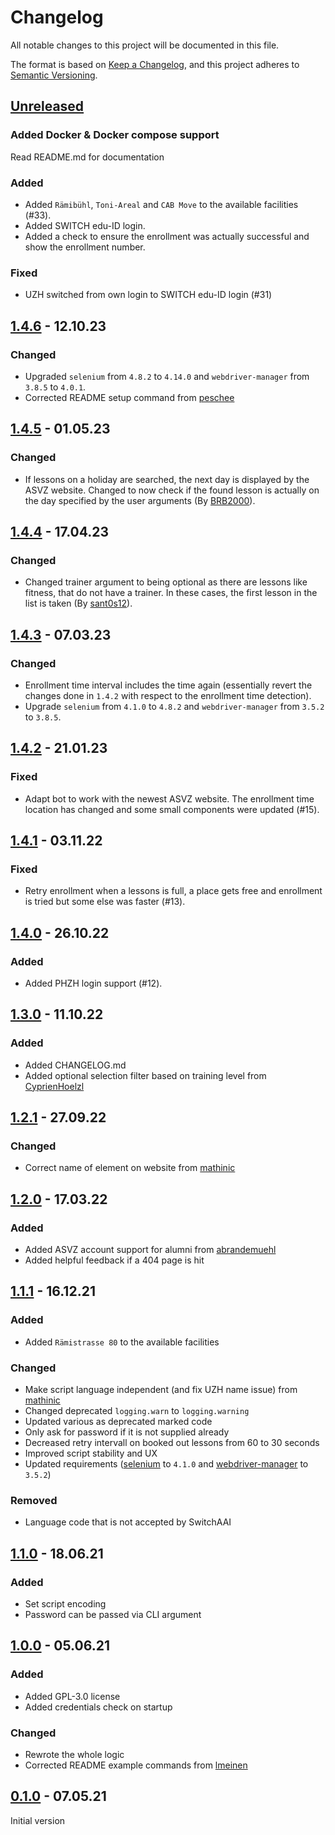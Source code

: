 # Changelog

All notable changes to this project will be documented in this file.

The format is based on [Keep a Changelog](https://keepachangelog.com/en/1.0.0/),
and this project adheres to [Semantic Versioning](https://semver.org/spec/v2.0.0.html).

## [Unreleased]

### Added Docker & Docker compose support
Read README.md for documentation

### Added

- Added `Rämibühl`, `Toni-Areal` and `CAB Move` to the available facilities (#33).
- Added SWITCH edu-ID login.
- Added a check to ensure the enrollment was actually successful and show the enrollment number.

### Fixed

- UZH switched from own login to SWITCH edu-ID login (#31)

## [1.4.6] - 12.10.23

### Changed

- Upgraded `selenium` from `4.8.2` to `4.14.0` and `webdriver-manager` from `3.8.5` to `4.0.1`.
- Corrected README setup command from [peschee](https://github.com/peschee)


## [1.4.5] - 01.05.23

### Changed

- If lessons on a holiday are searched, the next day is displayed by the ASVZ website. Changed to now check if the found lesson is actually on the day specified by the user arguments (By [BRB2000](https://github.com/BRB2000)).

## [1.4.4] - 17.04.23

### Changed

- Changed trainer argument to being optional as there are lessons like fitness, that do not have a trainer. In these cases, the first lesson in the list is taken (By [sant0s12](https://github.com/sant0s12)).

## [1.4.3] - 07.03.23

### Changed

- Enrollment time interval includes the time again (essentially revert the changes done in `1.4.2` with respect to the enrollment time detection).
- Upgrade `selenium` from `4.1.0` to `4.8.2` and `webdriver-manager` from `3.5.2` to `3.8.5`.

## [1.4.2] - 21.01.23

### Fixed

- Adapt bot to work with the newest ASVZ website. The enrollment time location has changed and some small components were updated (#15).

## [1.4.1] - 03.11.22

### Fixed

- Retry enrollment when a lessons is full, a place gets free and enrollment is tried but some else was faster (#13).

## [1.4.0] - 26.10.22

### Added

- Added PHZH login support (#12).

## [1.3.0] - 11.10.22

### Added

- Added CHANGELOG.md
- Added optional selection filter based on training level from [CyprienHoelzl](https://github.com/CyprienHoelzl)

## [1.2.1] - 27.09.22

### Changed

- Correct name of element on website from [mathinic](https://github.com/mathinic)

## [1.2.0] - 17.03.22

### Added

- Added ASVZ account support for alumni from [abrandemuehl](https://github.com/abrandemuehl)
- Added helpful feedback if a 404 page is hit

## [1.1.1] - 16.12.21

### Added

- Added `Rämistrasse 80` to the available facilities

### Changed

- Make script language independent (and fix UZH name issue) from [mathinic](https://github.com/mathinic)
- Changed deprecated `logging.warn` to `logging.warning`
- Updated various as deprecated marked code
- Only ask for password if it is not supplied already
- Decreased retry intervall on booked out lessons from 60 to 30 seconds
- Improved script stability and UX
- Updated requirements ([selenium](https://github.com/SeleniumHQ/selenium) to `4.1.0` and [webdriver-manager](https://github.com/SergeyPirogov/webdriver_manager) to `3.5.2`)

### Removed

- Language code that is not accepted by SwitchAAI

## [1.1.0] - 18.06.21

### Added

- Set script encoding
- Password can be passed via CLI argument

## [1.0.0] - 05.06.21

### Added

- Added GPL-3.0 license
- Added credentials check on startup

### Changed

- Rewrote the whole logic
- Corrected README example commands from [lmeinen](https://github.com/lmeinen)

## [0.1.0] - 07.05.21

Initial version

[unreleased]: https://github.com/fbuetler/asvz-bot/compare/v1.4.6...master
[1.4.6]: https://github.com/fbuetler/asvz-bot/compare/v1.4.5...v1.4.6
[1.4.5]: https://github.com/fbuetler/asvz-bot/compare/v1.4.4...v1.4.5
[1.4.4]: https://github.com/fbuetler/asvz-bot/compare/v1.4.3...v1.4.4
[1.4.3]: https://github.com/fbuetler/asvz-bot/compare/v1.4.2...v1.4.3
[1.4.2]: https://github.com/fbuetler/asvz-bot/compare/v1.4.1...v1.4.2
[1.4.1]: https://github.com/fbuetler/asvz-bot/compare/v1.4.0...v1.4.1
[1.4.0]: https://github.com/fbuetler/asvz-bot/compare/v1.3.0...v1.4.0
[1.3.0]: https://github.com/fbuetler/asvz-bot/compare/v1.2.1...v1.3.0
[1.2.1]: https://github.com/fbuetler/asvz-bot/compare/v1.2.0...v1.2.1
[1.2.0]: https://github.com/fbuetler/asvz-bot/compare/v1.1.1...v1.2.0
[1.1.1]: https://github.com/fbuetler/asvz-bot/compare/v1.1.0...v1.1.1
[1.1.0]: https://github.com/fbuetler/asvz-bot/compare/v1.0.0...v1.1.0
[1.0.0]: https://github.com/fbuetler/asvz-bot/compare/v0.1...v1.0.0
[0.1.0]: https://github.com/fbuetler/asvz-bot/releases/tag/v0.1
